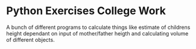 # Python Exercises College Work
 A bunch of different programs to calculate things like estimate of childrens height dependant on input of mother/father heigth and calculating volume of different objects.

